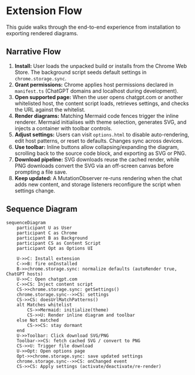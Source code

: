 # Extension Flow

This guide walks through the end-to-end experience from installation to exporting rendered diagrams.

## Narrative Flow

1. **Install:** User loads the unpacked build or installs from the Chrome Web Store. The background script seeds default settings in `chrome.storage.sync`.
2. **Grant permissions:** Chrome applies host permissions declared in `manifest.ts` (ChatGPT domains and localhost during development).
3. **Open supported page:** When the user opens chatgpt.com or another whitelisted host, the content script loads, retrieves settings, and checks the URL against the whitelist.
4. **Render diagrams:** Matching Mermaid code fences trigger the inline renderer. Mermaid initialises with theme selection, generates SVG, and injects a container with toolbar controls.
5. **Adjust settings:** Users can visit `options.html` to disable auto-rendering, edit host patterns, or reset to defaults. Changes sync across devices.
6. **Use toolbar:** Inline buttons allow collapsing/expanding the diagram, scrolling back to the source code block, and exporting as SVG or PNG.
7. **Download pipeline:** SVG downloads reuse the cached render, while PNG downloads convert the SVG via an off-screen canvas before prompting a file save.
8. **Keep updated:** A MutationObserver re-runs rendering when the chat adds new content, and storage listeners reconfigure the script when settings change.

## Sequence Diagram

```mermaid
sequenceDiagram
    participant U as User
    participant C as Chrome
    participant B as Background
    participant CS as Content Script
    participant Opt as Options UI

    U->>C: Install extension
    C->>B: fire onInstalled
    B->>chrome.storage.sync: normalize defaults (autoRender true, ChatGPT hosts)
    U->>C: Open chatgpt.com
    C->>CS: Inject content script
    CS->>chrome.storage.sync: getSettings()
    chrome.storage.sync-->>CS: settings
    CS->>CS: doesUrlMatchPatterns()
    alt Matches whitelist
        CS->>Mermaid: initialize(theme)
        CS->>U: Render inline diagram and toolbar
    else Not matched
        CS->>CS: stay dormant
    end
    U->>Toolbar: Click download SVG/PNG
    Toolbar->>CS: fetch cached SVG / convert to PNG
    CS->>U: Trigger file download
    U->>Opt: Open options page
    Opt->>chrome.storage.sync: save updated settings
    chrome.storage.sync-->>CS: onChanged event
    CS->>CS: Apply settings (activate/deactivate/re-render)
```
